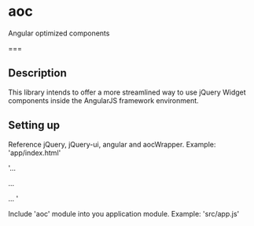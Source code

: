 aoc
===

Angular optimized components

===

Description
---

This library intends to offer a more streamlined way to use jQuery Widget components inside the AngularJS framework environment.

Setting up
---

Reference jQuery, jQuery-ui, angular and aocWrapper.
Example: 'app/index.html'

'...
 <body ng-app="app" ng-controller="app">...</body>
 <script src="../bower_components/jquery/jquery.js"></script>
 <script src="../bower_components/jquery-ui/ui/jquery-ui.js"></script>
 <script src="../bower_components/angular/angular.js"></script>

 <script src="../src/app.js"></script>
 <script src="../src/aocWrapper.js"></script>
 <script src="../src/controller.js"></script>
 ...
'

Include 'aoc' module into you application module.
Example: 'src/app.js'

